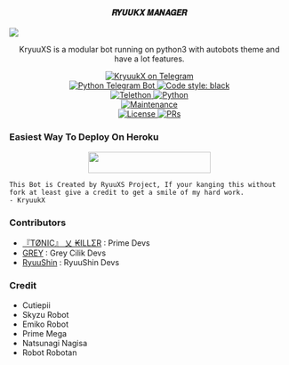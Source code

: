 <p align="center">

<h4><p align="center"> 𝑹𝒀𝑼𝑼𝑲𝑿 𝑴𝑨𝑵𝑨𝑮𝑬𝑹 </p></h4>

<img src="https://te.legra.ph/file/38239550138083f6be9a3.jpg">
</p>

<p align="center">KryuuXS is a modular bot running on python3 with autobots theme and have a lot features.</p>

<p align="center">
<a href="https://t.me/KryuukX_bot"> <img src="https://img.shields.io/badge/KryuukX-blue?&logo=telegram" alt="KryuukX on Telegram" /> </a><br>
<a href="https://python-telegram-bot.org"> <img src="https://img.shields.io/badge/PTB-13.9.0-white?&style=flat-round&logo=github" alt="Python Telegram Bot" /> </a>
<a href="https://github.com/psf/black"><img alt="Code style: black" src="https://img.shields.io/badge/code%20style-black-000000.svg"></a><br>
<a href="https://docs.telethon.dev"> <img src="https://img.shields.io/badge/Telethon-1.24.0-red?&style=flat-round&logo=github" alt="Telethon" /> </a>
<a href="https://docs.python.org"> <img src="https://img.shields.io/badge/Python-3.10.1-purple?&style=flat-round&logo=python" alt="Python" /> </a><br>
<a href="https://GitHub.com/RyuuXS/KryuukX"> <img src="https://img.shields.io/badge/Maintained-Yes-yellow.svg" alt="Maintenance" /> </a><br>
<a href="https://github.com/RyuuXS/KryuukX/blob/main/LICENSE"> <img src="https://img.shields.io/badge/License-GPLv3-blue.svg" alt="License" /> </a>
<a href="https://makeapullrequest.com"> <img src="https://img.shields.io/badge/PRs-Welcome-blue.svg?style=flat-round" alt="PRs" /> </a>
</p>

### Easiest Way To Deploy On Heroku 

<p align="center"><a href="https://heroku.com/deploy?template=https://github.com/RyuuXS/KryuukX"> <img src="https://img.shields.io/badge/Deploy%20To%20Heroku-black?style=for-the-badge&logo=heroku" width="220" height="38.45"/></a></p>

```
This Bot is Created by RyuuXS Project, If your kanging this without fork at least give a credit to get a smile of my hard work. 
- KryuukX
```

### Contributors
- [『TØNIC』 乂 ₭ILLΣR](https://github.com/Tonic990) : Prime Devs
- [GREY](https://github.com/grey423) : Grey Cilik Devs 
- [RyuuShin](https://github.com/RYUUSHINNI) : RyuuShin Devs

### Credit
- Cutiepii
- Skyzu Robot
- Emiko Robot
- Prime Mega
- Natsunagi Nagisa
- Robot Robotan
